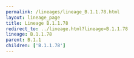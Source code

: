 ```yaml
---
permalink: /lineages/lineage_B.1.1.78.html
layout: lineage_page
title: Lineage B.1.1.78
redirect_to: ../lineage.html?lineage=B.1.1.78
lineage: B.1.1.78
parent: B.1.1
children: ['B.1.1.78']
---
```

